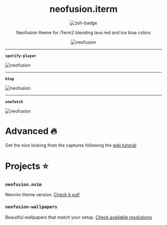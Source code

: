 <div align="center">
    <h1>neofusion.iterm</h1>
</div>

<p align="center">
    <img src="https://img.shields.io/badge/-%23!%2Fbin%2Fzsh-1f425f.svg?style=for-the-badge&logo=zsh" alt="zsh-badge" />
</p>

<p align="center">
    Neofusion theme for iTerm2 blending lava red and ice blue colors
</p>

<p align="center">
    <img src="https://i.ibb.co/jgtjBfp/neofusion-iterm.png" alt="neofusion" />
    <hr/>
    <p><b><code>spotify-player</code></b></p>
    <img src="https://i.ibb.co/wJ2nY9h/neofusion-spotify-tui.png" alt="neofusion" />
    <hr/>
    <p><b><code>htop</code></b></p>
    <img src="https://i.ibb.co/hYdNwxh/neofusion-htop.png" alt="neofusion" />
    <hr />
    <p><b><code>onefetch</code></b></p>
    <img src="https://i.ibb.co/NLS5wSc/neofusion-onefetch.png" alt="neofusion" />
</p>

# Advanced 🔥

Get the nice looking from the captures following the [wiki tutorial](https://github.com/diegoulloao/neofusion.iterm/wiki/Advanced-Customization)

# Projects ⭐

### `neofusion.nvim`

Neovim theme version. [Check it out!](https://github.com/diegoulloao/neofusion.nvim)

### `neofusion-wallpapers`
Beautiful wallpapers that match your setup. [Check available resolutions](https://github.com/diegoulloao/neofusion-wallpapers?tab=readme-ov-file)
